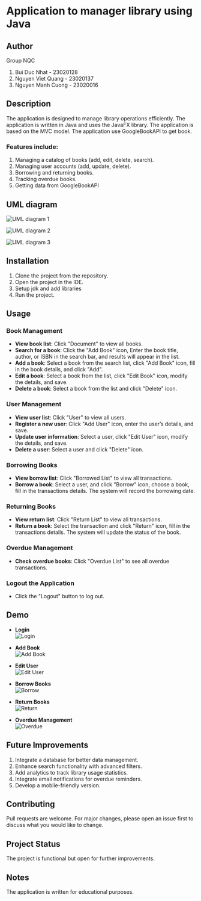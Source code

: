 # Application to manager library using Java

## Author
Group NQC
1. Bui Duc Nhat - 23020128
2. Nguyen Viet Quang - 23020137
3. Nguyen Manh Cuong - 23020016

## Description
The application is designed to manage library operations efficiently. The application is written in Java and uses the JavaFX library. The application is based on the MVC model. The application use GoogleBookAPI to get book.

### Features include:
1. Managing a catalog of books (add, edit, delete, search).
2. Managing user accounts (add, update, delete).
3. Borrowing and returning books.
4. Tracking overdue books.
5. Getting data from GoogleBookAPI

## UML diagram
![UML diagram 1](src/main/resources/org/preview/inheritanceTree1.png)

![UML diagram 2](src/main/resources/org/preview/inheritanceTree2.png)

![UML diagram 3](src/main/resources/org/preview/inheritanceTree3.png)

## Installation
1. Clone the project from the repository.
2. Open the project in the IDE.
3. Setup jdk and add libraries
4. Run the project.

## Usage
### Book Management
- **View book list**: Click "Document" to view all books.
- **Search for a book**: Click the "Add Book" icon, Enter the book title, author, or ISBN in the search bar, and results will appear in the list.
- **Add a book**: Select a book from the search list, click "Add Book" icon, fill in the book details, and click "Add".
- **Edit a book**: Select a book from the list, click "Edit Book" icon, modify the details, and save.
- **Delete a book**: Select a book from the list and click "Delete" icon.

### User Management
- **View user list**: Click "User" to view all users.
- **Register a new user**: Click "Add User" icon, enter the user’s details, and save.
- **Update user information**: Select a user, click "Edit User" icon, modify the details, and save.
- **Delete a user**: Select a user and click "Delete" icon.

### Borrowing Books
- **View borrow list**: Click "Borrowed List" to view all transactions.
- **Borrow a book**: Select a user, and click "Borrow" icon, choose a book, fill in the transactions details. The system will record the borrowing date.

### Returning Books
- **View return list**: Click "Return List" to view all transactions.
- **Return a book**: Select the transaction and click "Return" icon, fill in the transactions details. The system will update the status of the book.

### Overdue Management
- **Check overdue books**: Click "Overdue List" to see all overdue transactions.

### Logout the Application
- Click the "Logout" button to log out.

## Demo
+ **Login**  
  ![Login](src/main/resources/org/preview/Login.png)

+ **Add Book**  
  ![Add Book](src/main/resources/org/preview/AddBook.png)

+ **Edit User**  
  ![Edit User](src/main/resources/org/preview/EditUser.png)

+ **Borrow Books**  
  ![Borrow](src/main/resources/org/preview/Borrow.png)

+ **Return Books**  
  ![Return](src/main/resources/org/preview/Return.png)

+ **Overdue Management**  
  ![Overdue](src/main/resources/org/preview/Overdue.png)


## Future Improvements
1. Integrate a database for better data management.
2. Enhance search functionality with advanced filters.
3. Add analytics to track library usage statistics.
4. Integrate email notifications for overdue reminders.
5. Develop a mobile-friendly version.

## Contributing
Pull requests are welcome. For major changes, please open an issue first to discuss what you would like to change.

## Project Status
The project is functional but open for further improvements.

## Notes
The application is written for educational purposes.